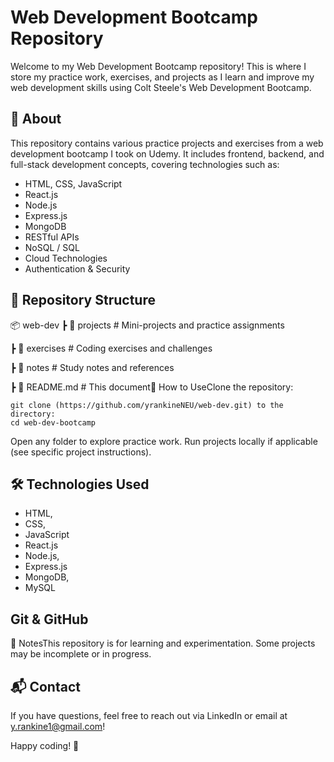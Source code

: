 # Web Development Bootcamp Repository
Welcome to my Web Development Bootcamp repository! This is where I store my practice work, exercises, and projects as I learn and improve my web development skills using Colt Steele's Web Development Bootcamp. 

## 📌 About 
This repository contains various practice projects and exercises from a web development bootcamp I took on Udemy. It includes frontend, backend, and full-stack development concepts, covering technologies such as:
- HTML, CSS, JavaScript
- React.js
- Node.js
- Express.js
- MongoDB
- RESTful APIs
- NoSQL / SQL
- Cloud Technologies
- Authentication & Security

## 📂 Repository Structure
📦 web-dev
 ┣ 📂 projects        # Mini-projects and practice assignments


 ┣ 📂 exercises       # Coding exercises and challenges


 ┣ 📂 notes           # Study notes and references


 ┣ 📜 README.md       # This document🚀 How to UseClone the repository:


```
git clone (https://github.com/yrankineNEU/web-dev.git) to the directory:
cd web-dev-bootcamp
```
Open any folder to explore practice work.
Run projects locally if applicable (see specific project instructions).

## 🛠️ Technologies Used
- HTML, 
- CSS, 
- JavaScript
- React.js
- Node.js, 
- Express.js
- MongoDB, 
- MySQL

## Git & GitHub
📖 NotesThis repository is for learning and experimentation. Some projects may be incomplete or in progress.

## 📬 Contact
If you have questions, feel free to reach out via LinkedIn or email at y.rankine1@gmail.com!

Happy coding! 🎉